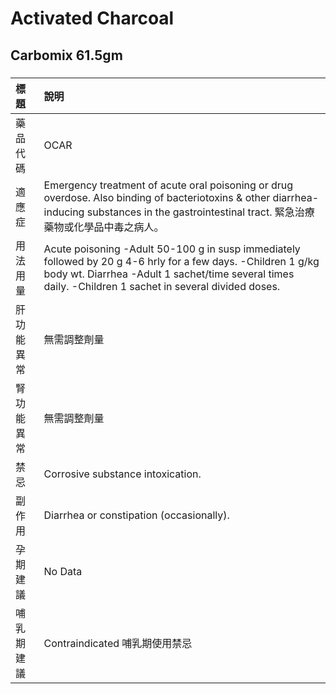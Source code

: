 # Activated Charcoal

## Carbomix 61.5gm

##### 

| 標題       | 說明                                                                                                                                                                                                                    |
|:-----------|:------------------------------------------------------------------------------------------------------------------------------------------------------------------------------------------------------------------------|
| 藥品代碼   | OCAR                                                                                                                                                                                                                    |
| 適應症     | Emergency treatment of acute oral poisoning or drug overdose. Also binding of bacteriotoxins & other diarrhea-inducing substances in the gastrointestinal tract. 緊急治療藥物或化學品中毒之病人。                       |
| 用法用量   | Acute poisoning -Adult 50-100 g in susp immediately followed by 20 g 4-6 hrly for a few days. -Children 1 g/kg body wt. Diarrhea -Adult 1 sachet/time several times daily. -Children 1 sachet in several divided doses. |
| 肝功能異常 | 無需調整劑量                                                                                                                                                                                                            |
| 腎功能異常 | 無需調整劑量                                                                                                                                                                                                            |
| 禁忌       | Corrosive substance intoxication.                                                                                                                                                                                       |
| 副作用     | Diarrhea or constipation (occasionally).                                                                                                                                                                                |
| 孕期建議   | No Data                                                                                                                                                                                                                 |
| 哺乳期建議 | Contraindicated 哺乳期使用禁忌                                                                                                                                                                                          |

